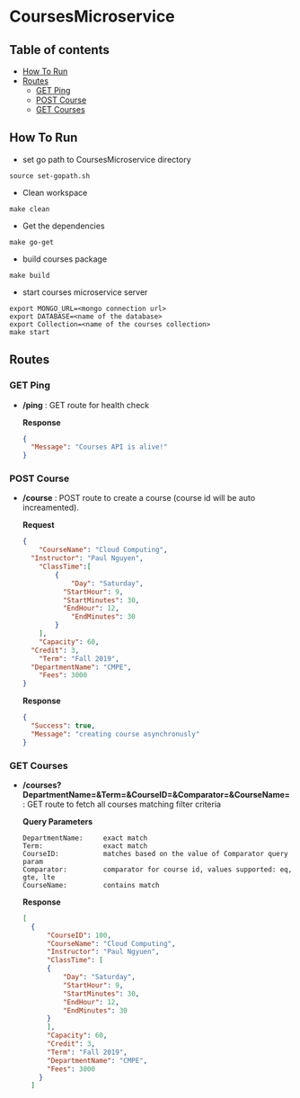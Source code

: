 # CoursesMicroservice
## Table of contents
<!--ts-->
* [How To Run](#how-to-run)
* [Routes](#routes)
  * [GET Ping](#get-ping)
  * [POST Course](#post-course)
  * [GET Courses](#get-courses)
<!--te-->

## How To Run
* set go path to CoursesMicroservice directory
```shell
source set-gopath.sh
```
* Clean workspace
```shell
make clean
```
* Get the dependencies
```shell
make go-get
```
* build courses package
```shell
make build
```
* start courses microservice server
```shell
export MONGO_URL=<mongo connection url>
export DATABASE=<name of the database>
export Collection=<name of the courses collection>
make start
```

## Routes
### GET Ping
* **/ping** : GET route for health check

  **Response** 
  ```json 
  {
    "Message": "Courses API is alive!"
  }
  ```
### POST Course
* **/course** : POST route to create a course (course id will be auto increamented).

  **Request**
  ```json
  {
	  "CourseName": "Cloud Computing",
  	"Instructor": "Paul Nguyen",
	  "ClassTime":[
		  {
			  "Day": "Saturday",
  			"StartHour": 9,
	  		"StartMinutes": 30,
		  	"EndHour": 12,
			  "EndMinutes": 30
		  }
	  ],
	  "Capacity": 60,
  	"Credit": 3,
	  "Term": "Fall 2019",
  	"DepartmentName": "CMPE",
	  "Fees": 3000
  }
  ```
  **Response**
  ```json
  {
    "Success": true,
    "Message": "creating course asynchronusly"
  }
  ```
### GET Courses
* **/courses?DepartmentName=&Term=&CourseID=&Comparator=&CourseName=** : GET route to fetch all courses matching filter criteria
  
  **Query Parameters**
  ```
  DepartmentName:     exact match  
  Term:               exact match  
  CourseID:           matches based on the value of Comparator query param  
  Comparator:         comparator for course id, values supported: eq, gte, lte
  CourseName:         contains match
  ```
  **Response**
  ```json
  [
    {
        "CourseID": 100,
        "CourseName": "Cloud Computing",
        "Instructor": "Paul Ngyuen",
        "ClassTime": [
        {
            "Day": "Saturday",
            "StartHour": 9,
            "StartMinutes": 30,
            "EndHour": 12,
            "EndMinutes": 30
        }
        ],
        "Capacity": 60,
        "Credit": 3,
        "Term": "Fall 2019",
        "DepartmentName": "CMPE",
        "Fees": 3000
      }
    ]
  ```
  
